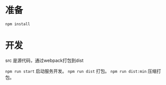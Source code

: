 # 准备

`npm install`


# 开发

src 是源代码，通过webpack打包到dist

`npm run start` 启动服务开发。
`npm run dist` 打包。
`npm run dist:min` 压缩打包。

